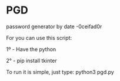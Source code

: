 # PGD
 password generator by date
 -0ceifad0r

For you can use this script:

1º -
Have the python

2° - 
pip install tkinter

To run it is simple, just type: python3 pgd.py
